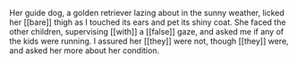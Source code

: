 Her guide dog, a golden retriever lazing about in the sunny weather, licked her [[bare]] thigh as I touched its ears and pet its shiny coat. She faced the other children, supervising [[with]] a [[false]] gaze, and asked me if any of the kids were running. I assured her [[they]] were not, though [[they]] were, and asked her more about her condition.